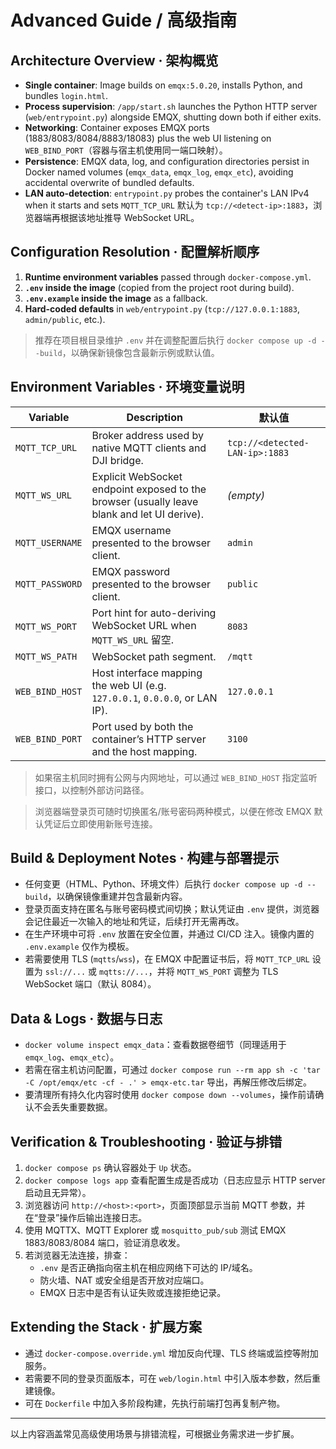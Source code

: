 # Advanced Guide / 高级指南

## Architecture Overview · 架构概览
- **Single container**: Image builds on `emqx:5.0.20`, installs Python, and bundles `login.html`.
- **Process supervision**: `/app/start.sh` launches the Python HTTP server (`web/entrypoint.py`) alongside EMQX, shutting down both if either exits.
- **Networking**: Container exposes EMQX ports (1883/8083/8084/8883/18083) plus the web UI listening on `WEB_BIND_PORT`（容器与宿主机使用同一端口映射）。
- **Persistence**: EMQX data, log, and configuration directories persist in Docker named volumes (`emqx_data`, `emqx_log`, `emqx_etc`), avoiding accidental overwrite of bundled defaults.
 - **LAN auto-detection**: `entrypoint.py` probes the container's LAN IPv4 when it starts and sets `MQTT_TCP_URL` 默认为 `tcp://<detect-ip>:1883`，浏览器端再根据该地址推导 WebSocket URL。

## Configuration Resolution · 配置解析顺序
1. **Runtime environment variables** passed through `docker-compose.yml`.
2. **`.env` inside the image** (copied from the project root during build).
3. **`.env.example` inside the image** as a fallback.
4. **Hard-coded defaults** in `web/entrypoint.py` (`tcp://127.0.0.1:1883`, `admin/public`, etc.).

> 推荐在项目根目录维护 `.env` 并在调整配置后执行 `docker compose up -d --build`，以确保新镜像包含最新示例或默认值。

## Environment Variables · 环境变量说明

| Variable | Description | 默认值 |
| -------- | ----------- | ------ |
| `MQTT_TCP_URL` | Broker address used by native MQTT clients and DJI bridge. | `tcp://<detected-LAN-ip>:1883` |
| `MQTT_WS_URL` | Explicit WebSocket endpoint exposed to the browser (usually leave blank and let UI derive). | *(empty)* |
| `MQTT_USERNAME` | EMQX username presented to the browser client. | `admin` |
| `MQTT_PASSWORD` | EMQX password presented to the browser client. | `public` |
| `MQTT_WS_PORT` | Port hint for auto-deriving WebSocket URL when `MQTT_WS_URL` 留空. | `8083` |
| `MQTT_WS_PATH` | WebSocket path segment. | `/mqtt` |
| `WEB_BIND_HOST` | Host interface mapping the web UI (e.g. `127.0.0.1`, `0.0.0.0`, or LAN IP). | `127.0.0.1` |
| `WEB_BIND_PORT` | Port used by both the container’s HTTP server and the host mapping. | `3100` |

> 如果宿主机同时拥有公网与内网地址，可以通过 `WEB_BIND_HOST` 指定监听接口，以控制外部访问路径。

> 浏览器端登录页可随时切换匿名/账号密码两种模式，以便在修改 EMQX 默认凭证后立即使用新账号连接。

## Build & Deployment Notes · 构建与部署提示
- 任何变更（HTML、Python、环境文件）后执行 `docker compose up -d --build`，以确保镜像重建并包含最新内容。
- 登录页面支持在匿名与账号密码模式间切换；默认凭证由 `.env` 提供，浏览器会记住最近一次输入的地址和凭证，后续打开无需再改。
- 在生产环境中可将 `.env` 放置在安全位置，并通过 CI/CD 注入。镜像内置的 `.env.example` 仅作为模板。
- 若需要使用 TLS (`mqtts`/`wss`)，在 EMQX 中配置证书后，将 `MQTT_TCP_URL` 设置为 `ssl://...` 或 `mqtts://...`，并将 `MQTT_WS_PORT` 调整为 TLS WebSocket 端口（默认 8084）。

## Data & Logs · 数据与日志
- `docker volume inspect emqx_data`：查看数据卷细节（同理适用于 `emqx_log`、`emqx_etc`）。
- 若需在宿主机访问配置，可通过 `docker compose run --rm app sh -c 'tar -C /opt/emqx/etc -cf - .' > emqx-etc.tar` 导出，再解压修改后绑定。
- 要清理所有持久化内容时使用 `docker compose down --volumes`，操作前请确认不会丢失重要数据。

## Verification & Troubleshooting · 验证与排错
1. `docker compose ps` 确认容器处于 `Up` 状态。
2. `docker compose logs app` 查看配置生成是否成功（日志应显示 HTTP server 启动且无异常）。
3. 浏览器访问 `http://<host>:<port>`，页面顶部显示当前 MQTT 参数，并在“登录”操作后输出连接日志。
4. 使用 MQTTX、MQTT Explorer 或 `mosquitto_pub/sub` 测试 EMQX 1883/8083/8084 端口，验证消息收发。
5. 若浏览器无法连接，排查：
   - `.env` 是否正确指向宿主机在相应网络下可达的 IP/域名。
   - 防火墙、NAT 或安全组是否开放对应端口。
   - EMQX 日志中是否有认证失败或连接拒绝记录。

## Extending the Stack · 扩展方案
- 通过 `docker-compose.override.yml` 增加反向代理、TLS 终端或监控等附加服务。
- 若需要不同的登录页面版本，可在 `web/login.html` 中引入版本参数，然后重建镜像。
- 可在 `Dockerfile` 中加入多阶段构建，先执行前端打包再复制产物。

---

以上内容涵盖常见高级使用场景与排错流程，可根据业务需求进一步扩展。
